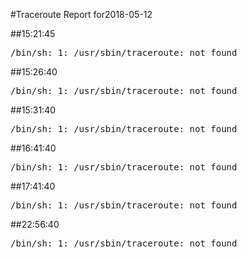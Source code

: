 #Traceroute Report for2018-05-12

##15:21:45

<p><pre><samp>/bin/sh: 1: /usr/sbin/traceroute: not found</samp></pre></p>

##15:26:40

<p><pre><samp>/bin/sh: 1: /usr/sbin/traceroute: not found</samp></pre></p>

##15:31:40

<p><pre><samp>/bin/sh: 1: /usr/sbin/traceroute: not found</samp></pre></p>

##16:41:40

<p><pre><samp>/bin/sh: 1: /usr/sbin/traceroute: not found</samp></pre></p>

##17:41:40

<p><pre><samp>/bin/sh: 1: /usr/sbin/traceroute: not found</samp></pre></p>

##22:56:40

<p><pre><samp>/bin/sh: 1: /usr/sbin/traceroute: not found</samp></pre></p>

